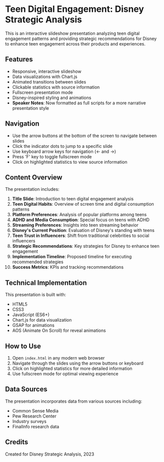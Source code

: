 # Teen Digital Engagement: Disney Strategic Analysis

This is an interactive slideshow presentation analyzing teen digital engagement patterns and providing strategic recommendations for Disney to enhance teen engagement across their products and experiences.

## Features

- Responsive, interactive slideshow
- Data visualizations with Chart.js
- Animated transitions between slides
- Clickable statistics with source information
- Fullscreen presentation mode
- Disney-inspired styling and animations
- **Speaker Notes**: Now formatted as full scripts for a more narrative presentation style

## Navigation

- Use the arrow buttons at the bottom of the screen to navigate between slides
- Click the indicator dots to jump to a specific slide
- Use keyboard arrow keys for navigation (← and →)
- Press 'F' key to toggle fullscreen mode
- Click on highlighted statistics to view source information

## Content Overview

The presentation includes:

1. **Title Slide**: Introduction to teen digital engagement analysis
2. **Teen Digital Habits**: Overview of screen time and digital consumption patterns
3. **Platform Preferences**: Analysis of popular platforms among teens
4. **ADHD and Media Consumption**: Special focus on teens with ADHD
5. **Streaming Preferences**: Insights into teen streaming behavior
6. **Disney's Current Position**: Evaluation of Disney's standing with teens
7. **Teen Trust in Influencers**: Shift from traditional celebrities to social influencers
8. **Strategic Recommendations**: Key strategies for Disney to enhance teen engagement
9. **Implementation Timeline**: Proposed timeline for executing recommended strategies
10. **Success Metrics**: KPIs and tracking recommendations

## Technical Implementation

This presentation is built with:

- HTML5
- CSS3
- JavaScript (ES6+)
- Chart.js for data visualization
- GSAP for animations
- AOS (Animate On Scroll) for reveal animations

## How to Use

1. Open `index.html` in any modern web browser
2. Navigate through the slides using the arrow buttons or keyboard
3. Click on highlighted statistics for more detailed information
4. Use fullscreen mode for optimal viewing experience

## Data Sources

The presentation incorporates data from various sources including:

- Common Sense Media
- Pew Research Center
- Industry surveys
- FinalInfo research data

## Credits

Created for Disney Strategic Analysis, 2023

